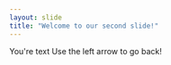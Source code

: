 ```yaml
---
layout: slide
title: "Welcome to our second slide!"
---
```

You're text
Use the left arrow to go back!
